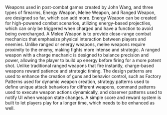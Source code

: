   Weapons used in post-combat games created by John Wang,  and three types of firearms, Energy Weapon,  Melee Weapon, and Ranged Weapon, are designed so far, which can add more. Energy Weapon can be created for high-powered combat scenarios, utilizing energy-based projectiles, which can only be triggered when charged and have a function to avoid being overcharged. A Melee Weapon is to provide close-range combat mechanics that emphasize physical interaction between players and enemies. Unlike ranged or energy weapons, melee weapons require proximity to the enemy, making fights more intense and strategic. A ranged weapon with a charge mechanic is designed to balance precision and power, allowing the player to build up energy before firing for a more potent shot. Unlike traditional ranged weapons that fire instantly, charge-based weapons reward patience and strategic timing. The design patterns are used to enhance the creation of guns and behavior control, such as Factory Patterns used for dynamic weapon creation, strategy patterns used to define unique attack behaviors for different weapons, command patterns used to execute weapon actions dynamically, and observer patterns used to notify UI when weapon state changes. A simple score and reward system is built to let players play for a longer time, which needs to be enhanced as well. 
